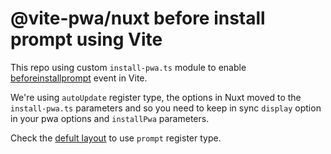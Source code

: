 # @vite-pwa/nuxt before install prompt using Vite

This repo using custom `install-pwa.ts` module to enable [beforeinstallprompt](https://developer.mozilla.org/en-US/docs/Web/API/BeforeInstallPromptEvent) event in Vite.

We're using `autoUpdate` register type, the options in Nuxt moved to the `install-pwa.ts` parameters and so you need to keep in sync `display` option in your pwa options and `installPwa` parameters.

Check the [defult layout](https://github.com/vite-pwa/nuxt/blob/main/playground/layouts/default.vue) to use `prompt` register type.



